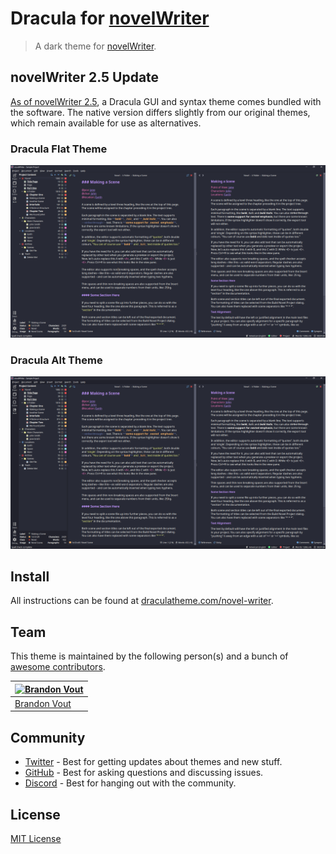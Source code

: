 # Dracula for [novelWriter](https://novelwriter.io/)

> A dark theme for [novelWriter](https://novelwriter.io/).

## novelWriter 2.5 Update

[As of novelWriter 2.5](https://novelwriter.io/releases/release_2_5.html#theme-additions), a Dracula GUI and syntax theme comes bundled with the software. The native version differs slightly from our original themes, which remain available for use as alternatives.

### Dracula Flat Theme

![Dracula Flat Theme with Dracula Alt Syntax Highlighting](./screenshot_flat.png)

### Dracula Alt Theme

![Dracula Alt Theme with Dracula Alt Syntax Highlighting](./screenshot_alt.png)

## Install

All instructions can be found at [draculatheme.com/novel-writer](https://draculatheme.com/novel-writer).

## Team

This theme is maintained by the following person(s) and a bunch of [awesome contributors](https://github.com/dracula/novel-writer/graphs/contributors).

| [![Brandon Vout](https://github.com/brandonvout.png?size=100)](https://github.com/brandonvout) |
| ---------------------------------------------------------------------------------------------- |
| [Brandon Vout](https://github.com/brandonvout)                                                 |

## Community

-   [Twitter](https://twitter.com/draculatheme) - Best for getting updates about themes and new stuff.
-   [GitHub](https://github.com/dracula/dracula-theme/discussions) - Best for asking questions and discussing issues.
-   [Discord](https://draculatheme.com/discord-invite) - Best for hanging out with the community.

## License

[MIT License](./LICENSE)
